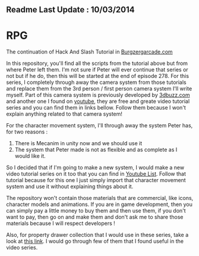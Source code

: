Readme Last Update : 10/03/2014
-
RPG
===
The continuation of Hack And Slash Tutorial in [Burgzergarcade.com](http://www.burgzergarcade.com/hack-slash-rpg-unity3d-game-engine-tutorial)

In this repository, you'll find all the scripts from the tutorial above but from where Peter left them. I'm not sure if Peter will ever continue that series or not but if he do, then this will be started at the end of episode 278.
For this series, I completely through away the camera system from those tutorials and replace them from the 3rd person / first person camera system I'll write myself. Part of this camera system is previously developed by [3dbuzz.com](http://www.3dbuzz.com/training/view/3rd-person-character-system) and another one I found on [youtube](http://www.youtube.com/playlist?list=PLtQmxXe8_uSahWVKzHMikRh4xxBqeb4dO), they are free and greate video tutorial series and you can find them in links bellow. Follow them because I won't explain anything related to that camera system!

For the character movement system, I'll through away the system Peter has, for two reasons :

1. There is Mecanim in unity now and we should use it
2. The system that Peter made is not as flexible and as complete as I would like it.

So I decided that if I'm going to make a new system, I would make a new video tutorial series on it too that you can find in [Youtube List](http://www.youtube.com/playlist?list=PLtQmxXe8_uSbwmXAhVgBJ6FkVFmVJTM0E). Follow that tutorial because for this one I just simply import that character movement system and use it without explaining things about it.

The repository won't contain those materials that are commercial, like icons, character models and animations. If you are in game development, then you can simply pay a little money to buy them and then use them, if you don't want to pay, then go on and make them and don't ask me to share those materials because I will respect developers !

Also, for property drawer collection that I would use in these series, take a look at [this link](https://github.com/anchan828/property-drawer-collection). I would go through few of them that I found useful in the video series.
